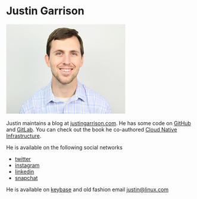 # Justin Garrison

![Profile](img/profile.jpeg)

Justin maintains a blog at [justingarrison.com](http://justingarrison.com).
He has some code on [GitHub](https://github.com/rothgar) and [GitLab](https://gitlab.com/jgarr).
You can check out the book he co-authored [Cloud Native Infrastructure](http://www.cnibook.info).

He is available on the following social networks

- [twitter](https://twitter.com/rothgar)
- [instagram](https://www.instagram.com/rothgar/)
- [linkedin](https://www.linkedin.com/in/justingarrison/)
- [snapchat](https://snapchat/add/rothgar)

He is available on [keybase](https://keybase.io/rothgar) and old fashion email justin@linux.com

